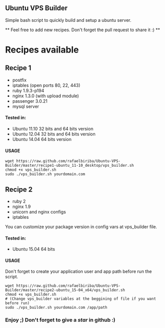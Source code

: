 ## Ubuntu VPS Builder
Simple bash script to quickly build and setup a ubuntu server.

** Feel free to add new recipes. Don't forget the pull request to share it :) **

# Recipes available
## Recipe 1
- postfix
- iptables (open ports 80, 22, 443)
- ruby 1.9.3-p194
- nginx 1.3.0 (with upload module)
- passenger 3.0.21
- mysql server

#### Tested in:

- Ubuntu 11.10 32 bits and 64 bits version
- Ubuntu 12.04 32 bits and 64 bits version
-  Ubuntu 14.04 64 bits version

#### USAGE
    wget https://raw.github.com/rafaelbiriba/Ubuntu-VPS-Builder/master/recipe1-ubuntu_11-10_desktop/vps_builder.sh
    chmod +x vps_builder.sh
    sudo ./vps_builder.sh yourdomain.com

## Recipe 2
- ruby 2
- nginx 1.9
- unicorn and nginx configs
- iptables

You can customize your package version in config vars at vps_builder file.

#### Tested in:

- Ubuntu 15.04 64 bits

#### USAGE
  Don't forget to create your application user and app path before run the script.

    wget https://raw.github.com/rafaelbiriba/Ubuntu-VPS-Builder/master/recipe2-ubuntu_15-04_x64/vps_builder.sh
    chmod +x vps_builder.sh
    # (Change vps_builder variables at the beggining of file if you want before run)
    sudo ./vps_builder.sh yourdomain.com /app/path

### Enjoy ;) Don't forget to give a *star* in github :)
